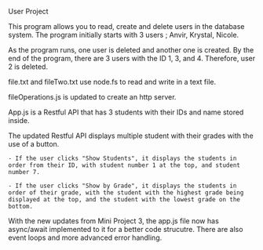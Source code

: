 User Project

This program allows you to read, create and delete users in the database system. The program initially starts with 3 users ; Anvir, Krystal, Nicole. 

As the program runs, one user is deleted and another one is created. By the end of the program, there are 3 users with the ID 1, 3, and 4.  Therefore, user 2 is deleted. 

file.txt and fileTwo.txt use node.fs to read and write in a text file.

fileOperations.js is updated to create an http server. 

App.js is a Restful API that has 3 students with their IDs and name stored inside. 

The updated Restful API displays multiple student with their grades with the use of a button.

    - If the user clicks "Show Students", it displays the students in order from their ID, with student number 1 at the top, and student number 7. 

    - If the user clicks "Show by Grade", it displays the students in order of their grade, with the student with the highest grade being displayed at the top, and the student with the lowest grade on the bottom.


With the new updates from Mini Project 3, the app.js file now has async/await implemented to it for a better code strucutre. There are also event loops and more advanced error handling. 